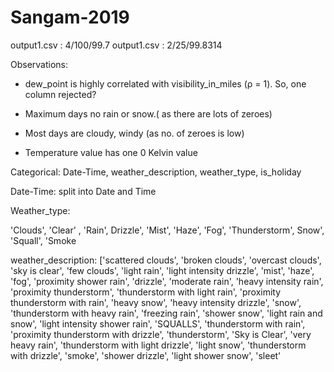 # Sangam-2019

output1.csv : 4/100/99.7
output1.csv : 2/25/99.8314

Observations: 

- dew_point is highly correlated with visibility_in_miles (ρ = 1). So, one column rejected?

- Maximum days no rain or snow.( as there are lots of zeroes)

- Most days are cloudy, windy (as no. of zeroes is low)

- Temperature value has one 0 Kelvin value 



Categorical: Date-Time, weather_description, weather_type, is_holiday

Date-Time: split into Date and Time



Weather_type:

'Clouds',
'Clear' ,
'Rain',
Drizzle',
'Mist',
'Haze',
'Fog',
'Thunderstorm',
Snow',
'Squall',
'Smoke


weather_description:
['scattered clouds',
 'broken clouds',
 'overcast clouds',
 'sky is clear',
 'few clouds',
 'light rain',
 'light intensity drizzle',
 'mist',
 'haze',
 'fog',
 'proximity shower rain',
 'drizzle',
 'moderate rain',
 'heavy intensity rain',
 'proximity thunderstorm',
 'thunderstorm with light rain',
 'proximity thunderstorm with rain',
 'heavy snow',
 'heavy intensity drizzle',
 'snow',
 'thunderstorm with heavy rain',
 'freezing rain',
 'shower snow',
 'light rain and snow',
 'light intensity shower rain',
 'SQUALLS',
 'thunderstorm with rain',
 'proximity thunderstorm with drizzle',
 'thunderstorm',
 'Sky is Clear',
 'very heavy rain',
 'thunderstorm with light drizzle',
 'light snow',
 'thunderstorm with drizzle',
 'smoke',
 'shower drizzle',
 'light shower snow',
 'sleet'
